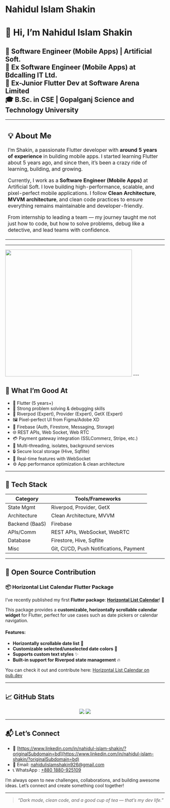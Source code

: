 # Nahidul Islam Shakin

# 👋 Hi, I’m Nahidul Islam Shakin

🚀 Software Engineer (Mobile Apps) | Artificial Soft.      
💼 Ex Software Engineer (Mobile Apps) at Bdcalling IT Ltd.    
💼 Ex-Junior Flutter Dev at Software Arena Limited     
🎓 B.Sc. in CSE | Gopalganj Science and Technology University  
---

<table>
<tr>
<td>

## 💡 About Me

I’m Shakin, a passionate Flutter developer with **around 5 years of experience** in building mobile apps. I started learning Flutter about 5 years ago, and since then, it’s been a crazy ride of learning, building, and growing. 

Currently, I work as a **Software Engineer (Mobile Apps)** at Artificial Soft. I love building high-performance, scalable, and pixel-perfect mobile applications. I follow **Clean Architecture**, **MVVM architecture**, and clean code practices to ensure everything remains maintainable and developer-friendly.

From internship to leading a team — my journey taught me not just how to code, but how to solve problems, debug like a detective, and lead teams with confidence.

</td>
</tr>
</table>

---
<img src = "https://github-readme-streak-stats.herokuapp.com?user=Nahidul-Islam-Shakin&theme=dark&hide_border=true" width = 400>
---

## 💪 What I’m Good At

- 📱 Flutter (5 years+)
- 🧠 Strong problem solving & debugging skills
- 🧰 Riverpod (Expert), Provider (Expert), GetX (Expert)
- 🖼️ Pixel-perfect UI from Figma/Adobe XD
- 🔌 Firebase (Auth, Firestore, Messaging, Storage)
- 🌐 REST APIs, Web Socket, Web RTC
- 💳 Payment gateway integration (SSLCommerz, Stripe, etc.)
- 🧵 Multi-threading, isolates, background services
- 🔒 Secure local storage (Hive, Sqflite)
- 🔄 Real-time features with WebSocket
- ⚙️ App performance optimization & clean architecture

---

## 🧠 Tech Stack

| Category       | Tools/Frameworks                             |
|----------------|----------------------------------------------|
| State Mgmt     | Riverpod, Provider, GetX                     |
| Architecture   | Clean Architecture, MVVM                     |
| Backend (BaaS) | Firebase                                     |
| APIs/Comm      | REST APIs, WebSocket, WebRTC                 |
| Database       | Firestore, Hive, Sqflite                     |
| Misc           | Git, CI/CD, Push Notifications, Payment      |


---

## 🚀 Open Source Contribution

### 📦 **Horizontal List Calendar Flutter Package**

I’ve recently published my first **Flutter package**: [**Horizontal List Calendar**](https://pub.dev/packages/horizontal_list_calendar)! 🎉

This package provides a **customizable, horizontally scrollable calendar widget** for Flutter, perfect for use cases such as date pickers or calendar navigation.

#### Features:
- **Horizontally scrollable date list** 📅
- **Customizable selected/unselected date colors** 🎨
- **Supports custom text styles** ✨
- **Built-in support for Riverpod state management** 🔥

You can check it out and contribute here: [Horizontal List Calendar on pub.dev](https://pub.dev/packages/horizontal_list_calendar)

---

## 📈 GitHub Stats

<p align="center">
  <img src="https://github-readme-stats.vercel.app/api?username=Nahidul-Islam-Shakin&show_icons=true&theme=tokyonight" />
  <img src="https://github-readme-stats.vercel.app/api/top-langs/?username=Nahidul-Islam-Shakin&layout=compact&theme=tokyonight" />
</p>

---

## 📬 Let’s Connect

- 🔗 [https://www.linkedin.com/in/nahidul-islam-shakin/?originalSubdomain=bd](https://www.linkedin.com/in/nahidul-islam-shakin/?originalSubdomain=bd)
- 📧 Email: nahidulislamshakin926@gmail.com
- 📞 WhatsApp : [+880 1880-925109](https://wa.me/8801880925109?text=Hello%20I%20want%20to%20talk%20with%20you)

I’m always open to new challenges, collaborations, and building awesome ideas. Let’s connect and create something cool together!

---

> *“Dark mode, clean code, and a good cup of tea — that’s my dev life.”*
